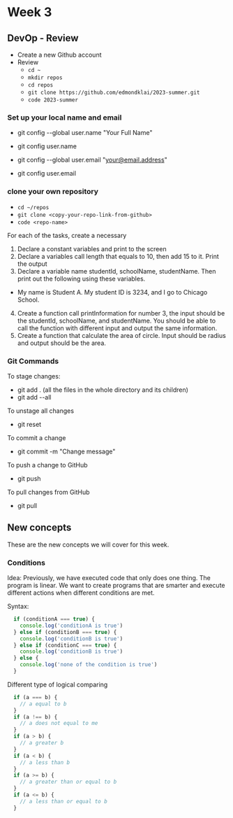 # Week 3

## DevOp - Review
- Create a new Github account
- Review
  - `cd ~`
  - `mkdir repos`
  - `cd repos`
  - `git clone https://github.com/edmondklai/2023-summer.git`
  - `code 2023-summer`

### Set up your local name and email
  - git config --global user.name "Your Full Name"
  - git config user.name

  - git config --global user.email "your@email.address"
  - git config user.email

### clone your own repository
  - `cd ~/repos`
  - `git clone <copy-your-repo-link-from-github>`
  - `code <repo-name>`

For each of the tasks, create a necessary
1. Declare a constant variables and print to the screen 
2. Declare a variables call length that equals to 10, then add 15 to it. Print the output
3. Declare a variable name studentId, schoolName, studentName. Then print out the following using these variables. 
  - My name is Student A. My student ID is 3234, and I go to Chicago School. 
4. Create a function call printInformation for number 3, the input should be the studentId, schoolName, and studentName. You should be able to call the function with different input and output the same information. 
5. Create a function that calculate the area of circle. Input should be radius and output should be the area. 


### Git Commands
To stage changes:
  - git add .  (all the files in the whole directory and its children)
  - git add --all

To unstage all changes
  - git reset

To commit a change
  - git commit -m "Change message"

To push a change to GitHub
  - git push

To pull changes from GitHub
  - git pull

## New concepts
These are the new concepts we will cover for this week.

### Conditions
Idea: Previously, we have executed code that only does one thing. The program is linear. We want to create programs that are smarter and execute different actions when different conditions are met. 

Syntax: 
```js
  if (conditionA === true) {
    console.log('conditionA is true')
  } else if (conditionB === true) {
    console.log('conditionB is true')
  } else if (conditionC === true) {
    console.log('conditionB is true')
  } else {
    console.log('none of the condition is true')
  }
```

Different type of logical comparing
```js
  if (a === b) { 
    // a equal to b 
  }
  if (a !== b) {
    // a does not equal to me
  }   
  if (a > b) { 
    // a greater b 
  } 
  if (a < b) { 
    // a less than b 
  }
  if (a >= b) { 
    // a greater than or equal to b 
  }
  if (a <= b) { 
    // a less than or equal to b 
  }
```

